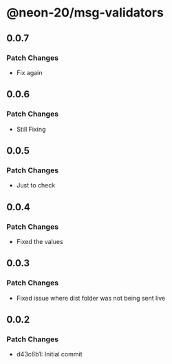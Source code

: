 # @neon-20/msg-validators

## 0.0.7

### Patch Changes

- Fix again

## 0.0.6

### Patch Changes

- Still Fixing

## 0.0.5

### Patch Changes

- Just to check

## 0.0.4

### Patch Changes

- Fixed the values

## 0.0.3

### Patch Changes

- Fixed issue where dist folder was not being sent live

## 0.0.2

### Patch Changes

- d43c6b1: Initial commit
